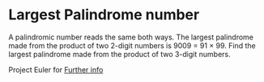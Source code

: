 # Largest Palindrome number

A palindromic number reads the same both ways. The largest palindrome made from the product of two 2-digit numbers is 9009 = 91 × 99.
Find the largest palindrome made from the product of two 3-digit numbers.

Project Euler for [Further info](https://projecteuler.net/problem=4)
